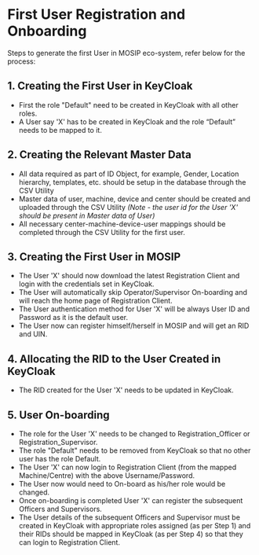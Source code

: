 # First User Registration and Onboarding

Steps to generate the first User in MOSIP eco-system, refer below for the process:

## 1. Creating the First User in KeyCloak

* First the role "Default" need to be created in KeyCloak with all other roles.
* A User say 'X' has to be created in KeyCloak and the role “Default” needs to be mapped to it.

## 2. Creating the Relevant Master Data

* All data required as part of ID Object, for example, Gender, Location hierarchy, templates, etc. should be setup in the database through the CSV Utility
* Master data of user, machine, device and center should be created and uploaded through the CSV Utility _\(Note - the user id for the User 'X' should be present in Master data of User\)_
* All necessary center-machine-device-user mappings should be completed through the CSV Utility for the first user.

## 3. Creating the First User in MOSIP

* The User 'X' should now download the latest Registration Client and login with the credentials set in KeyCloak.
* The User will automatically skip Operator/Supervisor On-boarding and will reach the home page of Registration Client.
* The User authentication method for User 'X' will be always User ID and Password as it is the default user.
* The User now can register himself/herself in MOSIP and will get an RID and UIN.

## 4. Allocating the RID to the User Created in KeyCloak

* The RID created for the User 'X' needs to be updated in KeyCloak.

## 5. User On-boarding

* The role for the User 'X' needs to be changed to Registration\_Officer or Registration\_Supervisor. 
* The role "Default" needs to be removed from KeyCloak so that no other user has the role Default.
* The User 'X' can now login to Registration Client \(from the mapped Machine/Centre\) with the above Username/Password.
* The User now would need to On-board as his/her role would be changed.
* Once on-boarding is completed User 'X' can register the subsequent  Officers and Supervisors.
* The User details of the subsequent Officers and Supervisor must be created in KeyCloak with appropriate roles assigned \(as per Step 1\) and their RIDs should be mapped in KeyCloak \(as per Step 4\) so that they can login to Registration Client.

